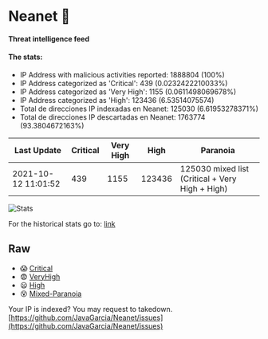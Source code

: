 # Neanet :hocho:
#### Threat intelligence feed
#### The stats:

- IP Address with malicious activities reported: 1888804 (100%)
- IP Address categorized as 'Critical':  439 (0.0232422210033%)
- IP Address categorized as 'Very High':  1155 (0.0611498069678%)
- IP Address categorized as 'High':  123436 (6.53514075574)
- Total de direcciones IP indexadas en Neanet:  125030 (6.61953278371%)
- Total de direcciones IP descartadas en Neanet:  1763774 (93.3804672163%)

| Last Update | Critical | Very High | High | Paranoia |
| --- | --- | --- | --- | --- |
| 2021-10-12 11:01:52 | 439 | 1155 | 123436 | 125030 mixed list (Critical + Very High + High)|

![Stats](https://docs.google.com/spreadsheets/d/e/2PACX-1vSnaNMIXVabIpDJjufMlzH7poXnshF3mgd8Is1g9ytUEzVsP5my4Trn8f-xkoLLQ38xpL3HtmUexLo6/pubchart?oid=501124687&format=image)

For the historical stats go to: [link](/stats.csv)
## Raw
- :scream: [Critical](https://raw.githubusercontent.com/JavaGarcia/Neanet/master/blacklists/neanet_critical.txt)
- :fearful: [VeryHigh](https://raw.githubusercontent.com/JavaGarcia/Neanet/master/blacklists/neanet_veryHigh.txtt)
- :frowning: [High](https://raw.githubusercontent.com/JavaGarcia/Neanet/master/blacklists/neanet_high.txt)
- :dizzy_face: [Mixed-Paranoia](https://raw.githubusercontent.com/JavaGarcia/Neanet/master/blacklists/neanet_all.txt)


Your IP is indexed? You may request to takedown. [https://github.com/JavaGarcia/Neanet/issues](https://github.com/JavaGarcia/Neanet/issues)






























































































































































































































































































































































































































































































































































































































































































































































































































































































































































































































































































































































































































































































































































































































































































































































































































































































































































































































































































































































































































































































































































































































































































































































































































































































































































































































































































































































































































































































































































































































































































































































































































































































































































































































































































































































































































































































































































































































































































































































































































































































































































































































































































































































































































































































































































































































































































































































































































































































































































































































































































































































































































































































































































































































































































































































































































































































































































































































































































































































































































































































































































































































































































































































































































































































































































































































































































































































































































































































































































































































































































































































































































































































































































































































































































































































































































































































































































































































































































































































































































































































































































































































































































































































































































































































































































































































































































































































































































































































































































































































































































































































































































































































































































































































































































































































































































